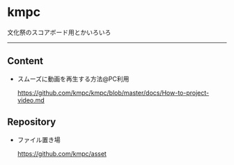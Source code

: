 # kmpc

文化祭のスコアボード用とかいろいろ

-------

## Content

- スムーズに動画を再生する方法@PC利用

  https://github.com/kmpc/kmpc/blob/master/docs/How-to-project-video.md


## Repository

- ファイル置き場

  https://github.com/kmpc/asset
